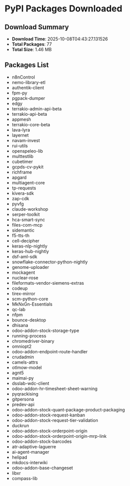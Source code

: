 # PyPI Packages Downloaded

## Download Summary
- **Download Time**: 2025-10-08T04:43:27.131526
- **Total Packages**: 77
- **Total Size**: 1.46 MB

## Packages List
- n8nControl
- nemo-library-etl
- authentik-client
- fpm-py
- pgpack-dumper
- edgy
- terrakio-admin-api-beta
- terrakio-api-beta
- appmesh
- terrakio-core-beta
- lava-lyra
- layernet
- navam-invest
- rui-utils
- openspeleo-lib
- multtestlib
- cubetimer
- gcpds-cv-pykit
- richframe
- apgard
- multiagent-core
- tp-requests
- kivera-sdk
- zap-cdk
- pyvfg
- claude-workshop
- serper-toolkit
- hca-smart-sync
- files-com-mcp
- sidemantic
- f5-tts-th
- cell-decipher
- keras-nlp-nightly
- keras-hub-nightly
- dsf-aml-sdk
- snowflake-connector-python-nightly
- genome-uploader
- mockagent
- nuclear-rose
- fileformats-vendor-siemens-extras
- codeup
- tirex-mirror
- scm-python-core
- MkNxGn-Essentials
- qc-lab
- nfpm
- bounce-desktop
- dhisana
- odoo-addon-stock-storage-type
- running-process
- chromedriver-binary
- omniopt2
- odoo-addon-endpoint-route-handler
- crudadmin
- camels-attrs
- otlmow-model
- agnt5
- maimai-py
- dsslab-wdc-client
- odoo-addon-hr-timesheet-sheet-warning
- pyqrackising
- gitpersona
- predev-api
- odoo-addon-stock-quant-package-product-packaging
- odoo-addon-stock-request-kanban
- odoo-addon-stock-request-tier-validation
- duckrun
- odoo-addon-stock-orderpoint-origin
- odoo-addon-stock-orderpoint-origin-mrp-link
- odoo-addon-stock-barcodes
- atr-adaptive-laguerre
- ai-agent-manager
- helipad
- mkdocs-interwiki
- odoo-addon-base-changeset
- libxr
- compass-lib
